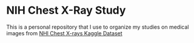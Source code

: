 # NIH Chest X-Ray Study

This is a personal repository that I use to organize my studies on medical images from [NHI Chest X-rays Kaggle Dataset](https://www.kaggle.com/datasets/nih-chest-xrays/data) 
